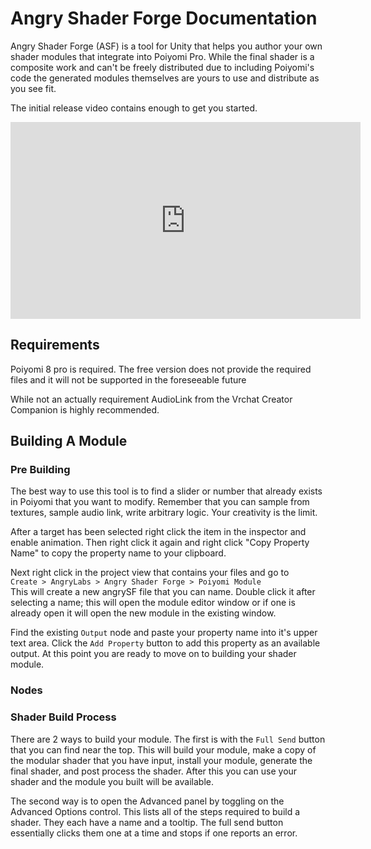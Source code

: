# Angry Shader Forge Documentation
Angry Shader Forge (ASF) is a tool for Unity that helps you author your own
shader modules that integrate into Poiyomi Pro.
While the final shader is a composite work and can't be freely
distributed due to including Poiyomi's code the generated modules themselves
are yours to use and distribute as you see fit.

The initial release video contains enough to get you started.

<!-- initial release video on youtube -->
<iframe width="560" height="315" src="https://www.youtube.com/embed/73M6UEvoF4U" title="YouTube video player" frameborder="0" allow="accelerometer; autoplay; clipboard-write; encrypted-media; gyroscope; picture-in-picture; web-share" allowfullscreen></iframe>

## Requirements
Poiyomi 8 pro is required. The free version does not provide the required files
and it will not be supported in the foreseeable future

While not an actually requirement AudioLink from the Vrchat Creator Companion is
highly recommended.

## Building A Module
### Pre Building
The best way to use this tool is to find a slider or number that already exists
in Poiyomi that you want to modify. Remember that you can sample from textures,
sample audio link, write arbitrary logic. Your creativity is the limit.  

After a target has been selected right click the item in the inspector and enable animation. 
Then right click it again and right click "Copy Property Name" to copy the property name to your clipboard.

Next right click in the project view that contains your files and go to  
`Create > AngryLabs > Angry Shader Forge > Poiyomi Module`   
This will create a new angrySF file that you can name. Double click it after
selecting a name; this will open the module editor window or if one is already
open it will open the new module in the existing window.

Find the existing `Output` node and paste your property name into it's upper
text area. Click the `Add Property` button to add this property as an available
output. At this point you are ready to move on to building your shader module.

### Nodes

### Shader Build Process
There are 2 ways to build your module. The first is with the `Full Send` button
that you can find near the top. This will build your module, make a copy of the
modular shader that you have input, install your module, generate the final
shader, and post process the shader. 
After this you can use your shader and the module you built will be available.

The second way is to open the Advanced panel by toggling on the Advanced Options control.
This lists all of the steps required to build a shader. They each have a name and a tooltip.
The full send button essentially clicks them one at a time and stops if one reports an error.



